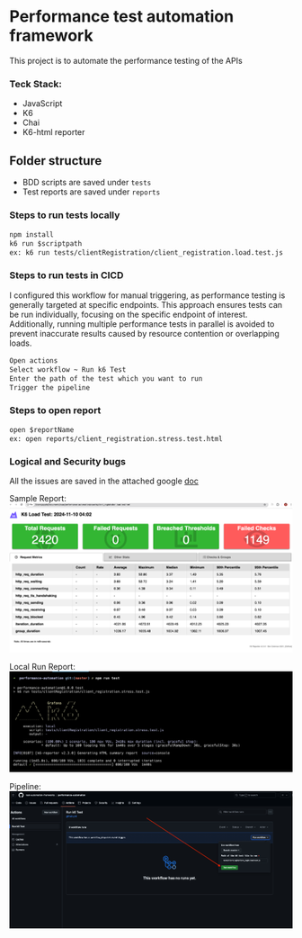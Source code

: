 # Performance test automation framework

This project is to automate the performance testing of the APIs

### Teck Stack:

- JavaScript
- K6
- Chai
- K6-html reporter

## Folder structure

- BDD scripts are saved under `tests`
- Test reports are saved under `reports`

### Steps to run tests locally

```shell
npm install
k6 run $scriptpath
ex: k6 run tests/clientRegistration/client_registration.load.test.js
```

### Steps to run tests in CICD

I configured this workflow for manual triggering, as performance testing is generally targeted at specific endpoints. This approach ensures tests can be run individually, focusing on the specific endpoint of interest. Additionally, running multiple performance tests in parallel is avoided to prevent inaccurate results caused by resource contention or overlapping loads.

```shell
Open actions
Select workflow ~ Run k6 Test
Enter the path of the test which you want to run
Trigger the pipeline
```

### Steps to open report

```shell
open $reportName
ex: open reports/client_registration.stress.test.html
```

### Logical and Security bugs

All the issues are saved in the attached google [doc](https://docs.google.com/document/d/1Sy6WBq13eKbtVi1OQ1oxCvsXCeKXo4cYiO6kP2v8_T8/edit?usp=sharing)

Sample Report:
![Screenshot](snapshots/sampleReport.png)

Local Run Report:
![Screenshot](snapshots/localRun.png)

Pipeline:
![Screenshot](snapshots/pipeline.png)

